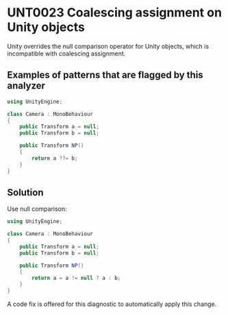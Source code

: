 # UNT0023 Coalescing assignment on Unity objects

Unity overrides the null comparison operator for Unity objects, which is incompatible with coalescing assignment.

## Examples of patterns that are flagged by this analyzer

```csharp
using UnityEngine;

class Camera : MonoBehaviour
{
    public Transform a = null;
    public Transform b = null;

    public Transform NP()
    {
        return a ??= b;
    }
}
```

## Solution

Use null comparison:

```csharp
using UnityEngine;

class Camera : MonoBehaviour
{
    public Transform a = null;
    public Transform b = null;

    public Transform NP()
    {
        return a = a != null ? a : b;
    }
}
```

A code fix is offered for this diagnostic to automatically apply this change.
